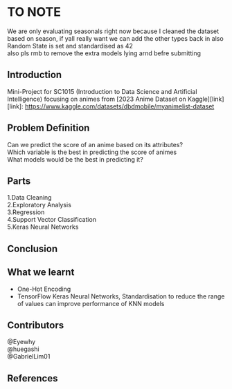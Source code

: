 # TO NOTE
We are only evaluating seasonals right now because I cleaned the dataset based on season, if yall really want we can add the other types back in also \
Random State is set and standardised as 42 \
also pls rmb to remove the extra models lying arnd befre submitting

## Introduction
Mini-Project for SC1015 (Introduction to Data Science and Artificial Intelligence) focusing on animes from [2023 Anime Dataset on Kaggle][link] 
[link]: https://www.kaggle.com/datasets/dbdmobile/myanimelist-dataset


## Problem Definition
Can we predict the score of an anime based on its attributes? \
Which variable is the best in predicting the score of animes\
What models would be the best in predicting it? 

## Parts
  1.Data Cleaning \
  2.Exploratory Analysis \
  3.Regression \
  4.Support Vector Classification \
  5.Keras Neural Networks

## Conclusion

## What we learnt
- One-Hot Encoding
- TensorFlow Keras Neural Networks, Standardisation to reduce the range of values can improve performance of KNN models


## Contributors
@Eyewhy\
@huegashi\
@GabrielLim01


## References
